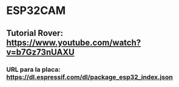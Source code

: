 # ESP32CAM
## Tutorial Rover: https://www.youtube.com/watch?v=b7Gz73nUAXU
### URL para la placa: https://dl.espressif.com/dl/package_esp32_index.json

